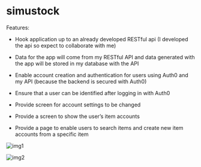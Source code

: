 # simustock

Features:
- Hook application up to an already developed RESTful api (I developed the api so expect to collaborate with me)

- Data for the app will come from my RESTful API and data generated with the app will be stored in my database with the API

- Enable account creation and authentication for users using Auth0 and my API (because the backend is secured with Auth0)

- Ensure that a user can be identified after logging in with Auth0

- Provide screen for account settings to be changed

- Provide a screen to show the user’s item accounts

- Provide a page to enable users to search items and create new item accounts from a specific item

![img1](https://user-images.githubusercontent.com/59568398/118872736-91f03600-b8f1-11eb-9957-02251060205d.png)

![img2](https://user-images.githubusercontent.com/59568398/118872813-a92f2380-b8f1-11eb-85e1-6776e769678a.png)

